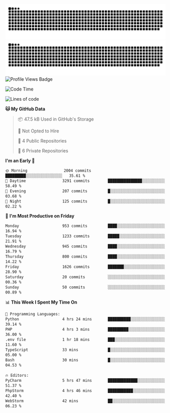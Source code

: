 <img src="https://github.com/nielsbaggerman/nielsbaggerman/blob/output/github-contribution-grid-snake.svg#gh-light-mode-only" alt="GitHub Snake Light">
<img src="https://github.com/nielsbaggerman/nielsbaggerman/blob/output/github-contribution-grid-snake-dark.svg#gh-dark-mode-only" alt="GitHub Snake Dark">
<img src="https://komarev.com/ghpvc/?username=nielsbaggerman&amp;label=Profile+Views" alt="Profile Views Badge" />

<!--START_SECTION:waka-->
![Code Time](http://img.shields.io/badge/Code%20Time-2%2C169%20hrs%2016%20mins-blue)

![Lines of code](https://img.shields.io/badge/From%20Hello%20World%20I%27ve%20Written-7.8%20million%20lines%20of%20code-blue)

**🐱 My GitHub Data** 

> 📦 47.5 kB Used in GitHub's Storage 
 > 
> 🚫 Not Opted to Hire
 > 
> 📜 4 Public Repositories 
 > 
> 🔑 6 Private Repositories 
 > 
**I'm an Early 🐤** 

```text
🌞 Morning                2004 commits        █████████░░░░░░░░░░░░░░░░   35.61 % 
🌆 Daytime                3291 commits        ███████████████░░░░░░░░░░   58.49 % 
🌃 Evening                207 commits         █░░░░░░░░░░░░░░░░░░░░░░░░   03.68 % 
🌙 Night                  125 commits         █░░░░░░░░░░░░░░░░░░░░░░░░   02.22 % 
```
📅 **I'm Most Productive on Friday** 

```text
Monday                   953 commits         ████░░░░░░░░░░░░░░░░░░░░░   16.94 % 
Tuesday                  1233 commits        █████░░░░░░░░░░░░░░░░░░░░   21.91 % 
Wednesday                945 commits         ████░░░░░░░░░░░░░░░░░░░░░   16.79 % 
Thursday                 800 commits         ████░░░░░░░░░░░░░░░░░░░░░   14.22 % 
Friday                   1626 commits        ███████░░░░░░░░░░░░░░░░░░   28.90 % 
Saturday                 20 commits          ░░░░░░░░░░░░░░░░░░░░░░░░░   00.36 % 
Sunday                   50 commits          ░░░░░░░░░░░░░░░░░░░░░░░░░   00.89 % 
```


📊 **This Week I Spent My Time On** 

```text
💬 Programming Languages: 
Python                   4 hrs 24 mins       ██████████░░░░░░░░░░░░░░░   39.14 % 
PHP                      4 hrs 3 mins        █████████░░░░░░░░░░░░░░░░   36.00 % 
.env file                1 hr 18 mins        ███░░░░░░░░░░░░░░░░░░░░░░   11.60 % 
TypeScript               33 mins             █░░░░░░░░░░░░░░░░░░░░░░░░   05.00 % 
Bash                     30 mins             █░░░░░░░░░░░░░░░░░░░░░░░░   04.53 % 

🔥 Editors: 
PyCharm                  5 hrs 47 mins       █████████████░░░░░░░░░░░░   51.37 % 
PhpStorm                 4 hrs 46 mins       ███████████░░░░░░░░░░░░░░   42.40 % 
WebStorm                 42 mins             ██░░░░░░░░░░░░░░░░░░░░░░░   06.23 % 
```


<!--END_SECTION:waka-->
